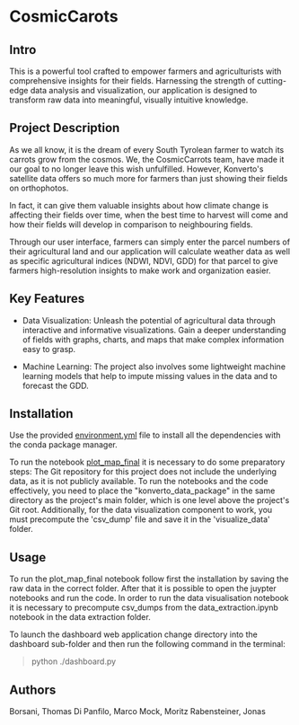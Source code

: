 # CosmicCarots

## Intro

This is a powerful tool crafted to empower farmers and agriculturists with comprehensive insights for their fields. Harnessing the strength of cutting-edge data analysis and visualization, our application is designed to transform raw data into meaningful, visually intuitive knowledge.


## Project Description
As we all know, it is the dream of every South Tyrolean farmer to watch its carrots grow from the cosmos. We, the CosmicCarrots team, have made it our goal to no longer leave this wish unfulfilled. However, Konverto's satellite data offers so much more for farmers than just showing their fields on orthophotos. 

In fact, it can give them valuable insights about how climate change is affecting their fields over time, when the best time to harvest will come and how their fields will develop in comparison to neighbouring fields. 

Through our user interface, farmers can simply enter the parcel numbers of their agricultural land and our application will calculate weather data as well as specific agricultural indices (NDWI, NDVI, GDD) for that parcel to give farmers high-resolution insights to make work and organization easier.


## Key Features
- Data Visualization: Unleash the potential of agricultural data through interactive and informative visualizations. Gain a deeper understanding of fields with graphs, charts, and maps that make complex information easy to grasp.

- Machine Learning: The project also involves some lightweight machine learning models that help to impute missing values in the data and to forecast the GDD.



## Installation
Use the provided [environment.yml](./environment.yml) file to install all the dependencies with the conda package manager.

To run the notebook [plot_map_final](./visualize_data/plot_map_final.ipynb) it is necessary to do some preparatory steps: The Git repository for this project does not include the underlying data, as it is not publicly available. To run the notebooks and the code effectively, you need to place the "konverto_data_package" in the same directory as the project's main folder, which is one level above the project's Git root. Additionally, for the data visualization component to work, you must precompute the 'csv_dump' file and save it in the 'visualize_data' folder.


## Usage
To run the plot_map_final notebook follow first the installation by saving the raw data in the correct folder. After that it is possible to open the juypter notebooks and run the code. In order to run the data visualisation notebook it is necessary to precompute csv_dumps from the data_extraction.ipynb notebook in the data extraction folder.


To launch the dashboard web application change directory into the dashboard sub-folder and then run the following command in the terminal:

> python ./dashboard.py




## Authors
Borsani, Thomas
Di Panfilo, Marco 
Mock, Moritz
Rabensteiner, Jonas
